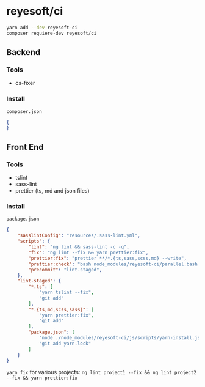 # reyesoft/ci

```bash
yarn add --dev reyesoft-ci
composer requiere-dev reyesoft/ci
```

## Backend

### Tools

* cs-fixer

### Install

`composer.json`

```json
{
}
```

## Front End

### Tools

* tslint
* sass-lint
* prettier (ts, md and json files)

### Install

`package.json`

```json
{
    "sasslintConfig": "resources/.sass-lint.yml",
    "scripts": {
        "lint": "ng lint && sass-lint -c -q",
        "fix": "ng lint --fix && yarn prettier:fix",
        "prettier:fix": "prettier **/*.{ts,sass,scss,md} --write",
        "prettier:check": "bash node_modules/reyesoft-ci/parallel.bash -s \"yarn prettier **/*.{sass,scss,md} -l\" \"yarn prettier **/*.ts -l\"",
        "precommit": "lint-staged",
    },
    "lint-staged": {
        "*.ts": [
            "yarn tslint --fix",
            "git add"
        ],
        "*.{ts,md,scss,sass}": [
            "yarn prettier:fix",
            "git add"
        ],
        "package.json": [
            "node ./node_modules/reyesoft-ci/js/scripts/yarn-install.js",
            "git add yarn.lock"
        ]
    }
}
```

`yarn fix` for various projects: `ng lint project1 --fix && ng lint project2 --fix && yarn prettier:fix`
